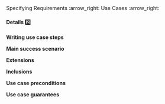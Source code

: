 <link rel="stylesheet" href="{{baseUrl}}/css/textbook.css">

<div class="website-content">

<div id="path">Specifying Requirements :arrow_right: Use Cases :arrow_right:</div>

<div id="title">

#### Details :two:

</div>

<div id="body">

**Writing use case steps**

<include src="useCaseSteps.md" />

**Main success scenario**

<include src="mainSuccessScenario.md" />

**Extensions**

<include src="extensions.md" />

**Inclusions**

<include src="inclusions.md" />

**Use case preconditions**

<include src="preconditions.md" />

**Use case guarantees**

<include src="guarantees.md" />

</div>

<div id="extras">

<include src="exercises.md" />

</div>

</div>
